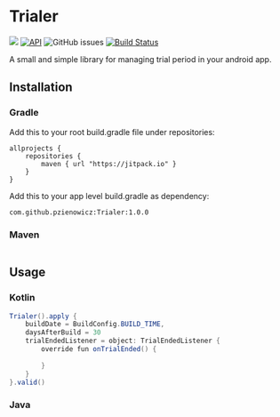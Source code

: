 # Trialer

[![](https://jitpack.io/v/pzienowicz/Trialer.svg)](https://jitpack.io/#pzienowicz/Trialer)
[![API](https://img.shields.io/badge/API-14%2B-brightgreen.svg?style=flat)](https://android-arsenal.com/api?level=14) 
![GitHub issues](https://img.shields.io/github/issues/pzienowicz/Trialer.svg?style=flat-square)
[![Build Status](https://travis-ci.org/pzienowicz/Trialer.svg?branch=master)](https://travis-ci.org/pzienowicz/Trialer)  


A small and simple library for managing trial period in your android app.

Installation
------------

### Gradle
Add this to your root build.gradle file under repositories:
```
allprojects {
	repositories {
		maven { url "https://jitpack.io" }
	}
}
```
Add this to your app level build.gradle as dependency:

    com.github.pzienowicz:Trialer:1.0.0

### Maven
```
```

## Usage

### Kotlin
```java
Trialer().apply {
    buildDate = BuildConfig.BUILD_TIME,
    daysAfterBuild = 30
    trialEndedListener = object: TrialEndedListener {
    	override fun onTrialEnded() {
		
        }
    }
}.valid()
```


### Java
```java

```

